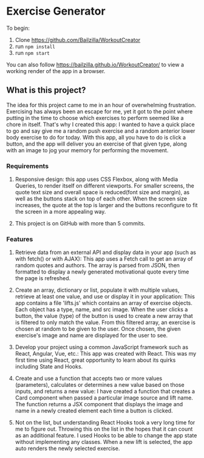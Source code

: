 # Exercise Generator

To begin: 
1. Clone https://github.com/Bailzilla/WorkoutCreator
2. run `npm install`
3. run `npm start`

You can also follow https://bailzilla.github.io/WorkoutCreator/ to view a working render of the app in a browser.

## What is this project?
The idea for this project came to me in an hour of overwhelming frustration. Exercising has always been an escape for me, yet it got to the point where putting in the time to choose which exercises to perform seemed like a chore in itself. That's why I created this app: I wanted to have a quick place to go and say give me a random push exercise and a random anterior lower body exercise to do for today. With this app, all you have to do is click a button, and the app will deliver you an exercise of that given type, along with an image to jog your memory for performing the movement.

### Requirements
1. Responsive design: this app uses CSS Flexbox, along with Media Queries, to render itself on different viewports. For smaller screens, the quote text size and overall space is reduced(font size and margin), as well as the buttons stack on top of each other. When the screen size increases, the quote at the top is larger and the buttons reconfigure to fit the screen in a more appealing way. 

2. This project is on GitHub with more than 5 commits.

### Features
1. Retrieve data from an external API and display data in your app (such as with fetch() or with AJAX):
This app uses a Fetch call to get an array of random quotes and authors. The array is parsed from JSON, then formatted to display a newly generated motivational quote every time the page is refreshed.

2. Create an array, dictionary or list, populate it with multiple values, retrieve at least one value, and use or display it in your application:
This app contains a file 'lifts.js' which contains an array of exercise objects. Each object has a type, name, and src image. When the user clicks a button, the value (type) of the button is used to create a new array that is filtered to only match the value. From this filtered array, an exercise is chosen at random to be given to the user. Once chosen, the given exercise's image and name are displayed for the user to see.

3. Develop your project using a common JavaScript framework such as React, Angular, Vue, etc.:
This app was created with React. This was my first time using React, great opportunity to learn about its quirks including State and Hooks.

4. Create and use a function that accepts two or more values (parameters), calculates or determines a new value based on those inputs, and returns a new value:
I have created a function that creates a Card component when passed a particular image source and lift name. The function returns a JSX component that displays the image and name in a newly created element each time a button is clicked.

5. Not on the list, but understanding React Hooks took a very long time for me to figure out. Throwing this on the list in the hopes that it can count as an additional feature. I used Hooks to be able to change the app state without implementing any classes. When a new lift is selected, the app auto renders the newly selected exercise.

